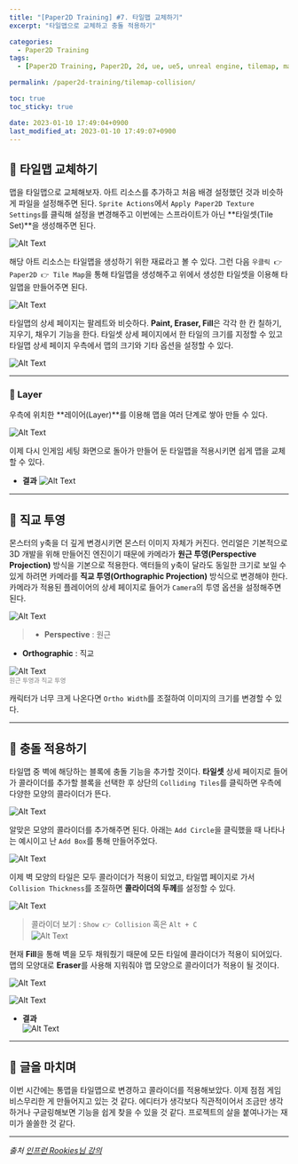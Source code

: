 ```yaml
---
title: "[Paper2D Training] #7. 타일맵 교체하기"
excerpt: "타일맵으로 교체하고 충돌 적용하기"

categories:
  - Paper2D Training
tags:
  - [Paper2D Training, Paper2D, 2d, ue, ue5, unreal engine, tilemap, map]

permalink: /paper2d-training/tilemap-collision/

toc: true
toc_sticky: true

date: 2023-01-10 17:49:04+0900
last_modified_at: 2023-01-10 17:49:07+0900
---
```


## 👻 타일맵 교체하기
맵을 타일맵으로 교체해보자. 아트 리소스를 추가하고 처음 배경 설정했던 것과 비슷하게 파일을 설정해주면 된다. ``` Sprite Actions ```에서 ``` Apply Paper2D Texture Settings ```를 클릭해 설정을 변경해주고 이번에는 스프라이트가 아닌 **타일셋(Tile Set)**을 생성해주면 된다.

![Alt Text](/assets/images/posts_img/projects/paper2d-training/tilemap-collision/create-tile-set.PNG)   

해당 아트 리소스는 타일맵을 생성하기 위한 재료라고 볼 수 있다. 그런 다음 ``` 우클릭 👉 Paper2D 👉 Tile Map ```을 통해 타일맵을 생성해주고 위에서 생성한 타일셋을 이용해 타일맵을 만들어주면 된다.

![Alt Text](/assets/images/posts_img/projects/paper2d-training/tilemap-collision/tile-map.PNG)   

타일맵의 상세 페이지는 팔레트와 비슷하다. **Paint, Eraser, Fill**은 각각 한 칸 칠하기, 지우기, 채우기 기능을 한다. 타일셋 상세 페이지에서 한 타일의 크기를 지정할 수 있고 타일맵 상세 페이지 우측에서 맵의 크기와 기타 옵션을 설정할 수 있다.

![Alt Text](/assets/images/posts_img/projects/paper2d-training/tilemap-collision/fill-paint.PNG)   

***

### 🌱 Layer
우측에 위치한 **레이어(Layer)**를 이용해 맵을 여러 단계로 쌓아 만들 수 있다.

![Alt Text](/assets/images/posts_img/projects/paper2d-training/tilemap-collision/layer.PNG)   

이제 다시 인게임 세팅 화면으로 돌아가 만들어 둔 타일맵을 적용시키면 쉽게 맵을 교체할 수 있다.

- **결과**
![Alt Text](/assets/images/posts_img/projects/paper2d-training/tilemap-collision/set-tilemap.PNG)   

***

## 👻 직교 투영
몬스터의 y축을 더 깊게 변경시키면 몬스터 이미지 자체가 커진다. 언리얼은 기본적으로 3D 개발을 위해 만들어진 엔진이기 때문에 카메라가 **원근 투영(Perspective Projection)** 방식을 기본으로 적용한다. 액터들의 y축이 달라도 동일한 크기로 보일 수 있게 하려면 카메라를 **직교 투영(Orthographic Projection)** 방식으로 변경해야 한다. 카메라가 적용된 플레이어의 상세 페이지로 들어가 ``` Camera ```의 투영 옵션을 설정해주면 된다.

![Alt Text](/assets/images/posts_img/projects/paper2d-training/tilemap-collision/orthographic.PNG)   

> - **Perspective** : 원근   
- **Orthographic** : 직교

![Alt Text](/assets/images/posts_img/projects/paper2d-training/tilemap-collision/projection.PNG)   
<span style="font-size: 0.7rem; color: gray;">원근 투영과 직교 투영</span>

캐릭터가 너무 크게 나온다면 ``` Ortho Width ```를 조절하여 이미지의 크기를 변경할 수 있다.

***

## 👻 충돌 적용하기
타일맵 중 벽에 해당하는 블록에 충돌 기능을 추가할 것이다. **타일셋** 상세 페이지로 들어가 콜라이더를 추가할 블록을 선택한 후 상단의 ``` Colliding Tiles ```를 클릭하면 우측에 다양한 모양의 콜라이더가 뜬다.

![Alt Text](/assets/images/posts_img/projects/paper2d-training/tilemap-collision/add-collision.PNG)   

알맞은 모양의 콜라이더를 추가해주면 된다. 아래는 ``` Add Circle ```을 클릭했을 때 나타나는 예시이고 난 ``` Add Box ```를 통해 만들어주었다.

![Alt Text](/assets/images/posts_img/projects/paper2d-training/tilemap-collision/add-circle.PNG)   

이제 벽 모양의 타일은 모두 콜라이더가 적용이 되었고, 타일맵 페이지로 가서 ``` Collision Thickness ```를 조절하면 **콜라이더의 두께**를 설정할 수 있다.

![Alt Text](/assets/images/posts_img/projects/paper2d-training/tilemap-collision/show-collision2.PNG)   

> 콜라이더 보기 : ``` Show 👉 Collision ``` 혹은 ``` Alt + C ```   
![Alt Text](/assets/images/posts_img/projects/paper2d-training/tilemap-collision/show-collision.PNG)   

현재 **Fill**을 통해 벽을 모두 채워줬기 때문에 모든 타일에 콜라이더가 적용이 되어있다. 맵의 모양대로 **Eraser**를 사용해 지워줘야 맵 모양으로 콜라이더가 적용이 될 것이다.

![Alt Text](/assets/images/posts_img/projects/paper2d-training/tilemap-collision/wall.PNG)   

![Alt Text](/assets/images/posts_img/projects/paper2d-training/tilemap-collision/collision.PNG)   

- **결과**   
![Alt Text](/assets/images/posts_img/projects/paper2d-training/tilemap-collision/collision.gif)   

***

## 👻 글을 마치며
이번 시간에는 통맵을 타일맵으로 변경하고 콜라이더를 적용해보았다. 이제 점점 게임 비스무리한 게 만들어지고 있는 것 같다. 에디터가 생각보다 직관적이어서 조금만 생각하거나 구글링해보면 기능을 쉽게 찾을 수 있을 것 같다. 프로젝트의 살을 붙여나가는 재미가 쏠쏠한 것 같다.

***

_출처_
_[인프런 Rookies님 강의](https://inf.run/ji8q)_